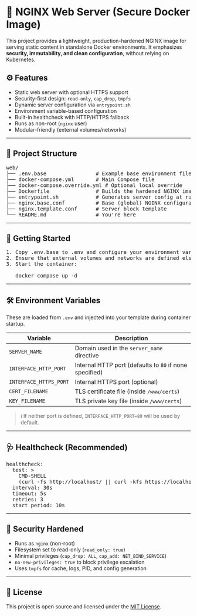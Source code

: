 # 🔐 NGINX Web Server (Secure Docker Image)

This project provides a lightweight, production-hardened NGINX image for serving static content in standalone Docker environments. It emphasizes **security, immutability, and clean configuration**, without relying on Kubernetes.

## ⚙️ Features

- Static web server with optional HTTPS support  
- Security-first design: `read-only`, `cap_drop`, `tmpfs`  
- Dynamic server configuration via `entrypoint.sh`  
- Environment variable-based configuration  
- Built-in healthcheck with HTTP/HTTPS fallback  
- Runs as non-root (`nginx` user)  
- Modular-friendly (external volumes/networks)  

---

## 🧱 Project Structure

<pre>
web/
├── .env.base                # Example base environment file
├── docker-compose.yml       # Main Compose file
├── docker-compose.override.yml # Optional local override
├── Dockerfile               # Builds the hardened NGINX image
├── entrypoint.sh            # Generates server config at runtime
├── nginx.base.conf          # Base (global) NGINX configuration
├── nginx.template.conf      # Server block template
└── README.md                # You're here
</pre>

---

## 🚀 Getting Started

<pre>
1. Copy .env.base to .env and configure your environment variables.
2. Ensure that external volumes and networks are defined elsewhere (modular setup).
3. Start the container:

   docker compose up -d
</pre>

---

## 🛠️ Environment Variables

These are loaded from `.env` and injected into your template during container startup.

| Variable               | Description                                               |
|------------------------|-----------------------------------------------------------|
| `SERVER_NAME`          | Domain used in the `server_name` directive                |
| `INTERFACE_HTTP_PORT`  | Internal HTTP port (defaults to `80` if none specified)   |
| `INTERFACE_HTTPS_PORT` | Internal HTTPS port (optional)                            |
| `CERT_FILENAME`        | TLS certificate file (inside `/www/certs`)                |
| `KEY_FILENAME`         | TLS private key file (inside `/www/certs`)                |

> ℹ️ If neither port is defined, `INTERFACE_HTTP_PORT=80` will be used by default.

---

## 🩺 Healthcheck (Recommended)

<pre>
healthcheck:
  test: >
    CMD-SHELL
    (curl -fs http://localhost/ || curl -kfs https://localhost/) || exit 1
  interval: 30s
  timeout: 5s
  retries: 3
  start_period: 10s
</pre>

---

## 🔐 Security Hardened

- Runs as `nginx` (non-root)  
- Filesystem set to read-only (`read_only: true`)  
- Minimal privileges (`cap_drop: ALL`, `cap_add: NET_BIND_SERVICE`)  
- `no-new-privileges: true` to block privilege escalation  
- Uses `tmpfs` for cache, logs, PID, and config generation  

---

## 📄 License

This project is open source and licensed under the <a href="LICENSE">MIT License</a>.
